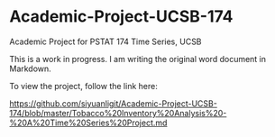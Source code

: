 # Academic-Project-UCSB-174

Academic Project for PSTAT 174 Time Series, UCSB

This is a work in progress. I am writing the original word document in Markdown.

To view the project, follow the link here:

https://github.com/siyuanligit/Academic-Project-UCSB-174/blob/master/Tobacco%20Inventory%20Analysis%20-%20A%20Time%20Series%20Project.md
